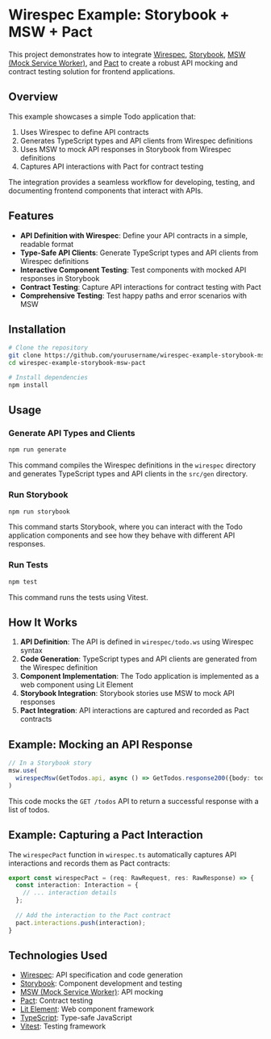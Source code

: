 # Wirespec Example: Storybook + MSW + Pact

This project demonstrates how to integrate [Wirespec](https://wirespec.dev), [Storybook](https://storybook.js.org/), [MSW (Mock Service Worker)](https://mswjs.io/), and [Pact](https://pact.io/) to create a robust API mocking and contract testing solution for frontend applications.

## Overview

This example showcases a simple Todo application that:

1. Uses Wirespec to define API contracts
2. Generates TypeScript types and API clients from Wirespec definitions
3. Uses MSW to mock API responses in Storybook from Wirespec definitions
4. Captures API interactions with Pact for contract testing

The integration provides a seamless workflow for developing, testing, and documenting frontend components that interact with APIs.

## Features

- **API Definition with Wirespec**: Define your API contracts in a simple, readable format
- **Type-Safe API Clients**: Generate TypeScript types and API clients from Wirespec definitions
- **Interactive Component Testing**: Test components with mocked API responses in Storybook
- **Contract Testing**: Capture API interactions for contract testing with Pact
- **Comprehensive Testing**: Test happy paths and error scenarios with MSW

## Installation

```bash
# Clone the repository
git clone https://github.com/yourusername/wirespec-example-storybook-msw-pact.git
cd wirespec-example-storybook-msw-pact

# Install dependencies
npm install
```

## Usage

### Generate API Types and Clients

```bash
npm run generate
```

This command compiles the Wirespec definitions in the `wirespec` directory and generates TypeScript types and API clients in the `src/gen` directory.

### Run Storybook

```bash
npm run storybook
```

This command starts Storybook, where you can interact with the Todo application components and see how they behave with different API responses.

### Run Tests

```bash
npm test
```

This command runs the tests using Vitest.

## How It Works

1. **API Definition**: The API is defined in `wirespec/todo.ws` using Wirespec syntax
2. **Code Generation**: TypeScript types and API clients are generated from the Wirespec definition
3. **Component Implementation**: The Todo application is implemented as a web component using Lit Element
4. **Storybook Integration**: Storybook stories use MSW to mock API responses
5. **Pact Integration**: API interactions are captured and recorded as Pact contracts

## Example: Mocking an API Response

```typescript
// In a Storybook story
msw.use(
  wirespecMsw(GetTodos.api, async () => GetTodos.response200({body: todos, total: 10}))
)
```

This code mocks the `GET /todos` API to return a successful response with a list of todos.

## Example: Capturing a Pact Interaction

The `wirespecPact` function in `wirespec.ts` automatically captures API interactions and records them as Pact contracts:

```typescript
export const wirespecPact = (req: RawRequest, res: RawResponse) => {
  const interaction: Interaction = {
    // ... interaction details
  };
  
  // Add the interaction to the Pact contract
  pact.interactions.push(interaction);
}
```

## Technologies Used

- [Wirespec](https://wirespec.io): API specification and code generation
- [Storybook](https://storybook.js.org/): Component development and testing
- [MSW (Mock Service Worker)](https://mswjs.io/): API mocking
- [Pact](https://pact.io/): Contract testing
- [Lit Element](https://lit.dev/): Web component framework
- [TypeScript](https://www.typescriptlang.org/): Type-safe JavaScript
- [Vitest](https://vitest.dev/): Testing framework
